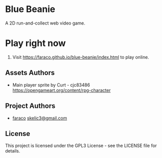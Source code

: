 # Blue Beanie

A 2D run-and-collect web video game.

# Play right now

1. Visit https://faraco.github.io/blue-beanie/index.html to play online.

## Assets Authors

* Main player sprite by Curt - cjc83486 https://opengameart.org/content/rpg-character

## Project Authors

* [faraco](https://github.com/faraco) <skelic3@gmail.com>
        
## License

This project is licensed under the GPL3 License - see the LICENSE file for details.
    

